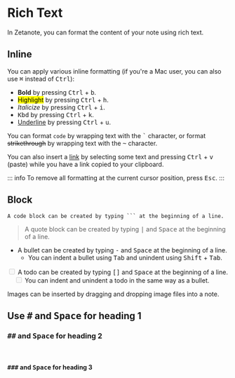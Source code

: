 # Rich Text

In Zetanote, you can format the content of your note using rich text.

## Inline

You can apply various inline formatting (if you're a Mac user, you can also use <kbd>⌘</kbd> instead of <kbd>Ctrl</kbd>):

- **Bold** by pressing <kbd>Ctrl</kbd> + <kbd>b</kbd>.
- <mark>Highlight</mark> by pressing <kbd>Ctrl</kbd> + <kbd>h</kbd>.
- _Italicize_ by pressing <kbd>Ctrl</kbd> + <kbd>i</kbd>.
- <kbd>Kbd</kbd> by pressing <kbd>Ctrl</kbd> + <kbd>k</kbd>.
- <u>Underline</u> by pressing <kbd>Ctrl</kbd> + <kbd>u</kbd>.

You can format `code` by wrapping text with the <kbd>`</kbd> character, or format ~~strikethrough~~ by wrapping text with the <kbd>~</kbd> character.

You can also insert a [link](https://docs.zetanote.com) by selecting some text and pressing <kbd>Ctrl</kbd> + <kbd>v</kbd> (paste) while you have a link copied to your clipboard.

::: info
To remove all formatting at the current cursor position, press <kbd>Esc</kbd>.
:::

## Block

```
A code block can be created by typing ``` at the beginning of a line.
```

> A quote block can be created by typing <kbd>|</kbd> and <kbd>Space</kbd> at the beginning of a line.

* A bullet can be created by typing <kbd>-</kbd> and <kbd>Space</kbd> at the beginning of a line.
  * You can indent a bullet using <kbd>Tab</kbd> and unindent using <kbd>Shift</kbd> + <kbd>Tab</kbd>.

<input type="checkbox" disabled /> A todo can be created by typing <kbd>[]</kbd> and <kbd>Space</kbd> at the beginning of a line.
<br />
&nbsp;&nbsp;&nbsp;&nbsp;<input type="checkbox" disabled /> You can indent and unindent a todo in the same way as a bullet.

Images can be inserted by dragging and dropping image files into a note.

## Use <kbd>#</kbd> and <kbd>Space</kbd> for heading 1

### <kbd>##</kbd> and <kbd>Space</kbd> for heading 2

<br />

#### <kbd>###</kbd> and <kbd>Space</kbd> for heading 3
